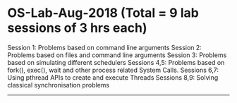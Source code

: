 # OS-Lab-Aug-2018 (Total = 9 lab sessions of 3 hrs each)

Session  1:   Problems based on command line arguments
Session  2:   Problems based on files and command line arguments
Session  3:   Problems based on simulating different schedulers
Sessions 4,5: Problems based on fork(), exec(), wait and other process related System Calls.
Sessions 6,7: Using pthread APIs to create and execute Threads
Sessions 8,9: Solving classical synchronisation problems
***
